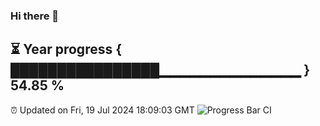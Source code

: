 ### Hi there 👋
⏳ Year progress { ████████████████▁▁▁▁▁▁▁▁▁▁▁▁▁▁ } 54.85 %
---
⏰ Updated on Fri, 19 Jul 2024 18:09:03 GMT
![Progress Bar CI](https://github.com/Moyi321/Moyi321/workflows/Progress%20Bar%20CI/badge.svg)
